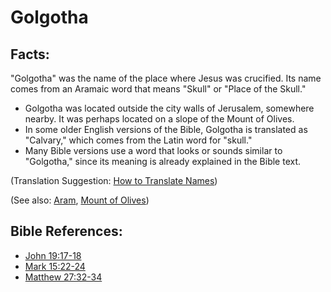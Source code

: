 # Golgotha #

## Facts: ##

 "Golgotha" was the name of the place where Jesus was crucified. Its name comes from an Aramaic word that means "Skull" or "Place of the Skull."

* Golgotha was located outside the city walls of Jerusalem, somewhere nearby. It was perhaps located on a slope of the Mount of Olives.
* In some older English versions of the Bible, Golgotha is translated as "Calvary," which comes from the Latin word for "skull." 
* Many Bible versions use a word that looks or sounds similar to "Golgotha," since its meaning is already explained in the Bible text. 

(Translation Suggestion: [How to Translate Names](en/ta-vol1/translate/man/translate-names))

(See also: [Aram](../other/aram.md), [Mount of Olives](../other/mountofolives.md))

## Bible References: ##

* [John 19:17-18](en/tn/jhn/help/19/17)
* [Mark 15:22-24](en/tn/mrk/help/15/22)
* [Matthew 27:32-34](en/tn/mat/help/27/32)